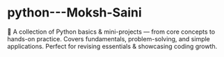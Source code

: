 # python---Moksh-Saini
🐍 A collection of Python basics &amp; mini-projects — from core concepts to hands-on practice. Covers fundamentals, problem-solving, and simple applications. Perfect for revising essentials &amp; showcasing coding growth.
